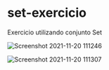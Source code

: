 # set-exercicio
Exercicio utilizando conjunto Set

![Screenshot 2021-11-20 111246](https://user-images.githubusercontent.com/54457455/142729486-4ddbdd57-0a54-4321-8b0e-28bf8b6092de.png)

![Screenshot 2021-11-20 111307](https://user-images.githubusercontent.com/54457455/142729490-714b641d-e063-420a-9369-edc357926244.png)
